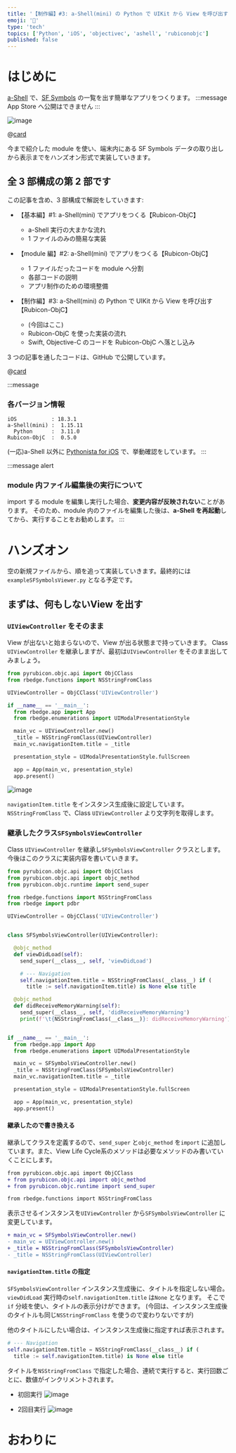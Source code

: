 ```yaml
---
title: '【制作編】#3: a-Shell(mini) の Python で UIKit から View を呼び出す【Rubicon-ObjC】'
emoji: '🎁'
type: 'tech'
topics: ['Python', 'iOS', 'objectivec', 'ashell', 'rubiconobjc']
published: false
---
```


# はじめに

[a-Shell](https://holzschu.github.io/a-Shell_iOS/) で、[SF Symbols](https://developer.apple.com/jp/sf-symbols/) の一覧を出す簡単なアプリをつくります。
:::message
App Store へ公開はできません
:::

![image](https://github.com/user-attachments/assets/9bd5ebab-2e22-4f66-be66-fb31da505efb)

@[card](https://developer.apple.com/jp/sf-symbols/)

今まで紹介した module を使い、端末内にある SF Symbols データの取り出しから表示までをハンズオン形式で実装していきます。

## 全 3 部構成の第 2 部です

この記事を含め、3 部構成で解説をしていきます:

- 【基本編】#1: a-Shell(mini) でアプリをつくる【Rubicon-ObjC】

  - a-Shell 実行の大まかな流れ
  - 1 ファイルのみの簡易な実装

- 【module 編】#2: a-Shell(mini) でアプリをつくる【Rubicon-ObjC】

  - 1 ファイルだったコードを module へ分割
  - 各部コードの説明
  - アプリ制作のための環境整備

- 【制作編】#3: a-Shell(mini) の Python で UIKit から View を呼び出す【Rubicon-ObjC】
  - (今回はここ)
  - Rubicon-ObjC を使った実装の流れ
  - Swift, Objective-C のコードを Rubicon-ObjC へ落とし込み

3 つの記事を通したコードは、GitHub で公開しています。

@[card](https://github.com/pome-ta/a-Shell_Rubicon-ObjC_UIKitSamples)

:::message

### 各バージョン情報

```
iOS           : 18.3.1
a-Shell(mini) :  1.15.11
  Python      :  3.11.0
Rubicon-ObjC  :  0.5.0
```

(一応)a-Shell 以外に [Pythonista for iOS](https://omz-software.com/pythonista/index.html) で、挙動確認をしています。
:::

:::message alert

### module 内ファイル編集後の実行について

import する module を編集し実行した場合、**変更内容が反映されない**ことがあります。
そのため、module 内のファイルを編集した後は、**a-Shell を再起動**してから、実行することをお勧めします。
:::


# ハンズオン

空の新規ファイルから、順を追って実装していきます。最終的には`exampleSFSymbolsViewer.py` となる予定です。


## まずは、何もしないView を出す

### `UIViewController`  をそのまま

View が出ないと始まらないので、View が出る状態まで持っていきます。
Class `UIViewController` を継承しますが、最初は`UIViewController` をそのまま出してみましょう。

```python
from pyrubicon.objc.api import ObjCClass
from rbedge.functions import NSStringFromClass

UIViewController = ObjCClass('UIViewController')

if __name__ == '__main__':
  from rbedge.app import App
  from rbedge.enumerations import UIModalPresentationStyle

  main_vc = UIViewController.new()
  _title = NSStringFromClass(UIViewController)
  main_vc.navigationItem.title = _title

  presentation_style = UIModalPresentationStyle.fullScreen

  app = App(main_vc, presentation_style)
  app.present()

```

![image](https://github.com/user-attachments/assets/9eed1ee0-e57c-4aba-aa49-941e799bac46)


`navigationItem.title` をインスタンス生成後に設定しています。`NSStringFromClass` で、Class `UIViewController` より文字列を取得します。


### 継承したクラス`SFSymbolsViewController`

Class `UIViewController` を継承し`SFSymbolsViewController` クラスとします。
今後はこのクラスに実装内容を書いていきます。


```python
from pyrubicon.objc.api import ObjCClass
from pyrubicon.objc.api import objc_method
from pyrubicon.objc.runtime import send_super

from rbedge.functions import NSStringFromClass
from rbedge import pdbr

UIViewController = ObjCClass('UIViewController')


class SFSymbolsViewController(UIViewController):

  @objc_method
  def viewDidLoad(self):
    send_super(__class__, self, 'viewDidLoad')

    # --- Navigation
    self.navigationItem.title = NSStringFromClass(__class__) if (
      title := self.navigationItem.title) is None else title

  @objc_method
  def didReceiveMemoryWarning(self):
    send_super(__class__, self, 'didReceiveMemoryWarning')
    print(f'\t{NSStringFromClass(__class__)}: didReceiveMemoryWarning')


if __name__ == '__main__':
  from rbedge.app import App
  from rbedge.enumerations import UIModalPresentationStyle

  main_vc = SFSymbolsViewController.new()
  _title = NSStringFromClass(SFSymbolsViewController)
  main_vc.navigationItem.title = _title

  presentation_style = UIModalPresentationStyle.fullScreen

  app = App(main_vc, presentation_style)
  app.present()
```


#### 継承したので書き換える

継承してクラスを定義するので、`send_super` と`objc_method` を`import` に追加しています。また、View Life Cycle系のメソッドは必要なメソッドのみ書いていくことにします。


```diff python
from pyrubicon.objc.api import ObjCClass
+ from pyrubicon.objc.api import objc_method
+ from pyrubicon.objc.runtime import send_super

from rbedge.functions import NSStringFromClass
```

表示させるインスタンスを`UIViewController` から`SFSymbolsViewController` に変更しています。


```diff python
+ main_vc = SFSymbolsViewController.new()
- main_vc = UIViewController.new()
+ _title = NSStringFromClass(SFSymbolsViewController)
- _title = NSStringFromClass(UIViewController)
```


#### `navigationItem.title` の指定

`SFSymbolsViewController` インスタンス生成後に、タイトルを指定しない場合。`viewDidLoad` 実行時の`self.navigationItem.title` は`None` となります。
そこで`if` 分岐を使い、タイトルの表示分けができます。
(今回は、インスタンス生成後のタイトルも同じ`NSStringFromClass` を使うので変わりないですが)

他のタイトルにしたい場合は、インスタンス生成後に指定すれば表示されます。


```python
# --- Navigation
self.navigationItem.title = NSStringFromClass(__class__) if (
  title := self.navigationItem.title) is None else title
```

タイトルを`NSStringFromClass` で指定した場合、連続で実行すると、実行回数ごとに、数値がインクリメントされます。

- 初回実行
![image](https://github.com/user-attachments/assets/a22b12d3-1846-4c7d-95f7-2d9ad23b1712)

- 2回目実行
![image](https://github.com/user-attachments/assets/2b9aab47-8ec8-4d42-8b23-fcf0fb148de7)



# おわりに



